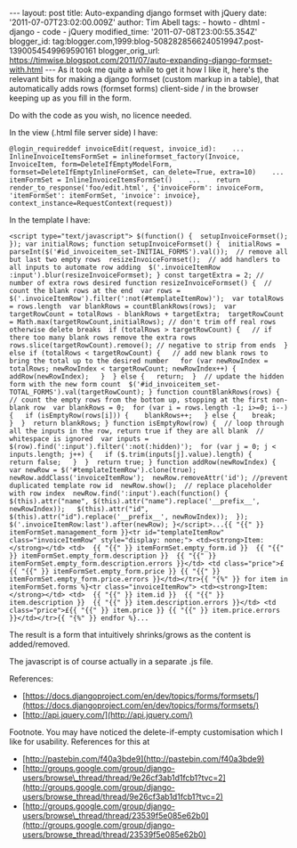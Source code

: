 \--- layout: post title: Auto-expanding django formset with jQuery date: '2011-07-07T23:02:00.009Z' author: Tim Abell tags: - howto - dhtml - django - code - jQuery modified\_time: '2011-07-08T23:00:55.354Z' blogger\_id: tag:blogger.com,1999:blog-5082828566240519947.post-1390054549969590161 blogger\_orig\_url: https://timwise.blogspot.com/2011/07/auto-expanding-django-formset-with.html --- As it took me quite a while to get it how I like it, here's the relevant bits for making a django formset (custom markup in a table), that automatically adds rows (formset forms) client-side / in the browser keeping up as you fill in the form.  
  
Do with the code as you wish, no licence needed.  
  
In the view (.html file server side) I have:  
  

    @login_requireddef invoiceEdit(request, invoice_id):    ...    InlineInvoiceItemsFormSet = inlineformset_factory(Invoice, InvoiceItem, form=DeleteIfEmptyModelForm, formset=DeleteIfEmptyInlineFormSet, can_delete=True, extra=10)    ...    itemFormSet = InlineInvoiceItemsFormSet()    ...    return render_to_response('foo/edit.html', {'invoiceForm': invoiceForm, 'itemFormSet': itemFormSet, 'invoice': invoice}, context_instance=RequestContext(request))

  
  
In the template I have:  
  

    <script type="text/javascript"> $(function() {  setupInvoiceFormset(); }); var initialRows; function setupInvoiceFormset() {  initialRows = parseInt($('#id_invoiceitem_set-INITIAL_FORMS').val());  // remove all but last two empty rows  resizeInvoiceFormset();  // add handlers to all inputs to automate row adding  $('.invoiceItemRow :input').blur(resizeInvoiceFormset); } const targetExtra = 2; // number of extra rows desired function resizeInvoiceFormset() {  // count the blank rows at the end  var rows = $('.invoiceItemRow').filter(':not(#templateItemRow)');  var totalRows = rows.length  var blankRows = countBlankRows(rows);  var targetRowCount = totalRows - blankRows + targetExtra;  targetRowCount = Math.max(targetRowCount,initialRows); // don't trim off real rows otherwise delete breaks  if (totalRows > targetRowCount) {   // if there too many blank rows remove the extra rows   rows.slice(targetRowCount).remove(); // negative to strip from ends  } else if (totalRows < targetRowCount) {   // add new blank rows to bring the total up to the desired number   for (var newRowIndex = totalRows; newRowIndex < targetRowCount; newRowIndex++) {    addRow(newRowIndex);   }  } else {   return;  }  // update the hidden form with the new form count  $('#id_invoiceitem_set-TOTAL_FORMS').val(targetRowCount); } function countBlankRows(rows) {  // count the empty rows from the bottom up, stopping at the first non-blank row  var blankRows = 0;  for (var i = rows.length -1; i>=0; i--) {   if (isEmptyRow(rows[i])) {    blankRows++;   } else {    break;   }  }  return blankRows; } function isEmptyRow(row) {  // loop through all the inputs in the row, return true if they are all blank  // whitespace is ignored  var inputs = $(row).find(':input').filter(':not(:hidden)');  for (var j = 0; j < inputs.length; j++) {   if ($.trim(inputs[j].value).length) {    return false;   }  }  return true; } function addRow(newRowIndex) {  var newRow = $('#templateItemRow').clone(true);  newRow.addClass('invoiceItemRow');  newRow.removeAttr('id'); //prevent duplicated template row id  newRow.show();  // replace placeholder with row index  newRow.find(':input').each(function() {   $(this).attr("name", $(this).attr("name").replace('__prefix__', newRowIndex));   $(this).attr("id", $(this).attr("id").replace('__prefix__', newRowIndex));  });  $('.invoiceItemRow:last').after(newRow); }</script>...{{ "{{" }} itemFormSet.management_form }}<tr id="templateItemRow" class="invoiceItemRow" style="display: none;"> <td><strong>Item:</strong></td> <td>  {{ "{{" }} itemFormSet.empty_form.id }}  {{ "{{" }} itemFormSet.empty_form.description }}  {{ "{{" }} itemFormSet.empty_form.description.errors }}</td> <td class="price">£{{ "{{" }} itemFormSet.empty_form.price }} {{ "{{" }} itemFormSet.empty_form.price.errors }}</td></tr>{{ "{%" }} for item in itemFormSet.forms %}<tr class="invoiceItemRow"> <td><strong>Item:</strong></td> <td>  {{ "{{" }} item.id }}  {{ "{{" }} item.description }}  {{ "{{" }} item.description.errors }}</td> <td class="price">£{{ "{{" }} item.price }} {{ "{{" }} item.price.errors }}</td></tr>{{ "{%" }} endfor %}...

  
  
The result is a form that intuitively shrinks/grows as the content is added/removed.  
  
The javascript is of course actually in a separate .js file.  
  
References:  

*   [https://docs.djangoproject.com/en/dev/topics/forms/formsets/](https://docs.djangoproject.com/en/dev/topics/forms/formsets/)
*   [http://api.jquery.com/](http://api.jquery.com/)

  
  
Footnote. You may have noticed the delete-if-empty customisation which I like for usability. References for this at  

*   [http://pastebin.com/f40a3bde9](http://pastebin.com/f40a3bde9)
*   [http://groups.google.com/group/django-users/browse\_thread/thread/9e26cf3ab1d1fcb1?tvc=2](http://groups.google.com/group/django-users/browse_thread/thread/9e26cf3ab1d1fcb1?tvc=2)
*   [http://groups.google.com/group/django-users/browse\_thread/thread/23539f5e085e62b0](http://groups.google.com/group/django-users/browse_thread/thread/23539f5e085e62b0)